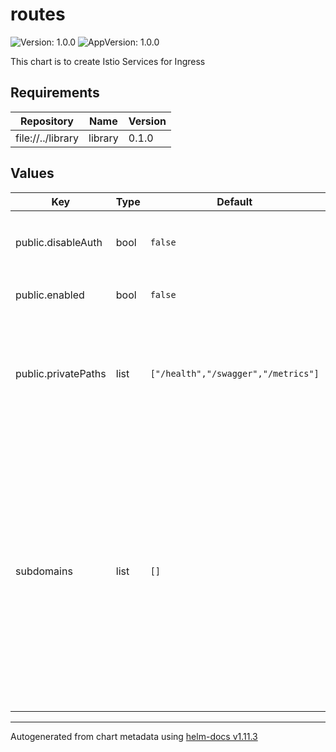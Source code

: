 # routes

![Version: 1.0.0](https://img.shields.io/badge/Version-1.0.0-informational?style=flat-square) ![AppVersion: 1.0.0](https://img.shields.io/badge/AppVersion-1.0.0-informational?style=flat-square)

This chart is to create Istio Services for Ingress

## Requirements

| Repository | Name | Version |
|------------|------|---------|
| file://../library | library | 0.1.0 |

## Values

| Key | Type | Default | Description |
|-----|------|---------|-------------|
| public.disableAuth | bool | `false` | If `true`, Istio will not check for `authorization` header |
| public.enabled | bool | `false` | If `true`, the URL is exposed |
| public.privatePaths | list | `["/health","/swagger","/metrics"]` | list(string) These paths will be private. A separate virtualService and Gateway will be created. |
| subdomains | list | `[]` | list(string) List of subdomains subdomains:   -     # Product can be a collection of multiple Apps     product:     # App is name of the Application in a Product.     # This can be empty when a product contains only 1 app.     app:     # Type of the App - API/nothing     type: |

----------------------------------------------
Autogenerated from chart metadata using [helm-docs v1.11.3](https://github.com/norwoodj/helm-docs/releases/v1.11.3)

